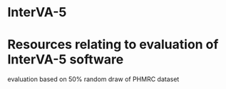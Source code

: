 # InterVA-5
# Resources relating to evaluation of InterVA-5 software
evaluation based on 50% random draw of PHMRC dataset
